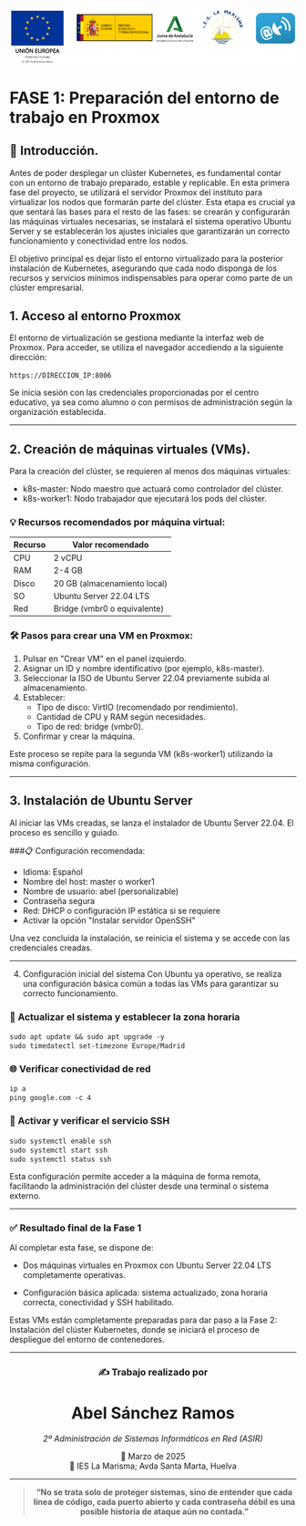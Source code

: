 ![Banner La Marisma](/.imgs/Documentation/ies.png)

# FASE 1: Preparación del entorno de trabajo en Proxmox

## 🔰 Introducción.
Antes de poder desplegar un clúster Kubernetes, es fundamental contar con un entorno de trabajo preparado, estable y replicable. En esta primera fase del proyecto, se utilizará el servidor Proxmox del instituto para virtualizar los nodos que formarán parte del clúster. Esta etapa es crucial ya que sentará las bases para el resto de las fases: se crearán y configurarán las máquinas virtuales necesarias, se instalará el sistema operativo Ubuntu Server y se establecerán los ajustes iniciales que garantizarán un correcto funcionamiento y conectividad entre los nodos.

El objetivo principal es dejar listo el entorno virtualizado para la posterior instalación de Kubernetes, asegurando que cada nodo disponga de los recursos y servicios mínimos indispensables para operar como parte de un clúster empresarial.

## 1. Acceso al entorno Proxmox
El entorno de virtualización se gestiona mediante la interfaz web de Proxmox. Para acceder, se utiliza el navegador accediendo a la siguiente dirección:

``https://DIRECCION_IP:8006``

Se inicia sesión con las credenciales proporcionadas por el centro educativo, ya sea como alumno o con permisos de administración según la organización establecida.

---

## 2. Creación de máquinas virtuales (VMs).
Para la creación del clúster, se requieren al menos dos máquinas virtuales:
- k8s-master: Nodo maestro que actuará como controlador del clúster.
- k8s-worker1: Nodo trabajador que ejecutará los pods del clúster.

### 💡 Recursos recomendados por máquina virtual:

| Recurso | Valor recomendado            |
|---------|------------------------------|
| CPU     | 2 vCPU                       |
| RAM     | 2-4 GB                       |
| Disco   | 20 GB (almacenamiento local) |
| SO      | Ubuntu Server 22.04 LTS      |
| Red     | Bridge (vmbr0 o equivalente) |

### 🛠️ Pasos para crear una VM en Proxmox:

1. Pulsar en "Crear VM" en el panel izquierdo.
2. Asignar un ID y nombre identificativo (por ejemplo, k8s-master).
3. Seleccionar la ISO de Ubuntu Server 22.04 previamente subida al almacenamiento.
4. Establecer:
    - Tipo de disco: VirtIO (recomendado por rendimiento).
    - Cantidad de CPU y RAM según necesidades.
    - Tipo de red: bridge (vmbr0).
5. Confirmar y crear la máquina.

Este proceso se repite para la segunda VM (k8s-worker1) utilizando la misma configuración.

---

## 3. Instalación de Ubuntu Server
Al iniciar las VMs creadas, se lanza el instalador de Ubuntu Server 22.04. El proceso es sencillo y guiado.

###📋 Configuración recomendada:
- Idioma: Español
- Nombre del host: master o worker1
- Nombre de usuario: abel (personalizable)
- Contraseña segura
- Red: DHCP o configuración IP estática si se requiere
- Activar la opción "Instalar servidor OpenSSH"

Una vez concluida la instalación, se reinicia el sistema y se accede con las credenciales creadas.

---

4. Configuración inicial del sistema
Con Ubuntu ya operativo, se realiza una configuración básica común a todas las VMs para garantizar su correcto funcionamiento.

### 🔄 Actualizar el sistema y establecer la zona horaria
```
sudo apt update && sudo apt upgrade -y
sudo timedatectl set-timezone Europe/Madrid
```

### 🌐 Verificar conectividad de red
```
ip a
ping google.com -c 4
```
### 🔐 Activar y verificar el servicio SSH
```
sudo systemctl enable ssh
sudo systemctl start ssh
sudo systemctl status ssh
```
Esta configuración permite acceder a la máquina de forma remota, facilitando la administración del clúster desde una terminal o sistema externo.

--- 

### ✅ Resultado final de la Fase 1

Al completar esta fase, se dispone de:

- Dos máquinas virtuales en Proxmox con Ubuntu Server 22.04 LTS completamente operativas.

- Configuración básica aplicada: sistema actualizado, zona horaria correcta, conectividad y SSH habilitado.

Estas VMs están completamente preparadas para dar paso a la Fase 2: Instalación del clúster Kubernetes, donde se iniciará el proceso de despliegue del entorno de contenedores.

---

<div align="center">

### ✍️ Trabajo realizado por

# **Abel Sánchez Ramos**

_2º Administración de Sistemas Informáticos en Red (ASIR)_

📅 Marzo de 2025  
📍 IES La Marisma; Avda Santa Marta, Huelva

---

> **“No se trata solo de proteger sistemas, sino de entender que cada línea de código, cada puerto abierto y cada contraseña débil es una posible historia de ataque aún no contada.”**

</div>

